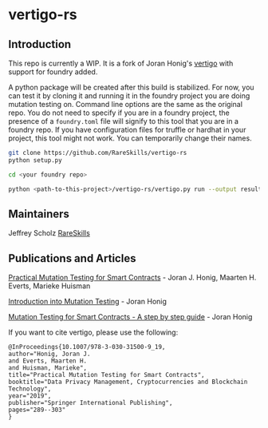 # vertigo-rs

## Introduction
This repo is currently a WIP. It is a fork of Joran Honig's [vertigo](https://github.com/JoranHonig/vertigo) with support for foundry added.

A python package will be created after this build is stabilized. For now, you can test it by cloning it and running it in the foundry project you are doing mutation testing on. Command line options are the same as the original repo. You do not need to specify if you are in a foundry project, the presence of a `foundry.toml` file will signify to this tool that you are in a foundry repo. If you have configuration files for truffle or hardhat in your project, this tool might not work. You can temporarily change their names.

```bash
git clone https://github.com/RareSkills/vertigo-rs
python setup.py

cd <your foundry repo>

python <path-to-this-project>/vertigo-rs/vertigo.py run --output results.txt
```

## Maintainers
Jeffrey Scholz [RareSkills](https://www.rareskills.io)

## Publications and Articles
[Practical Mutation Testing for Smart Contracts](https://link.springer.com/chapter/10.1007/978-3-030-31500-9_19) - Joran J. Honig, Maarten H. Everts, Marieke Huisman

[Introduction into Mutation Testing](https://medium.com/swlh/introduction-into-mutation-testing-d6512dc702b0?source=friends_link&sk=2878e0c08b6301a125198a264e43edb4) - Joran Honig

[Mutation Testing for Smart Contracts - A step by step guide](https://medium.com/@joran.honig/mutation-testing-for-smart-contracts-a-step-by-step-guide-68c838ca2094) - Joran Honig

If you want to cite vertigo, please use the following:
```
@InProceedings{10.1007/978-3-030-31500-9_19,
author="Honig, Joran J.
and Everts, Maarten H.
and Huisman, Marieke",
title="Practical Mutation Testing for Smart Contracts",
booktitle="Data Privacy Management, Cryptocurrencies and Blockchain Technology",
year="2019",
publisher="Springer International Publishing",
pages="289--303"
}
```
